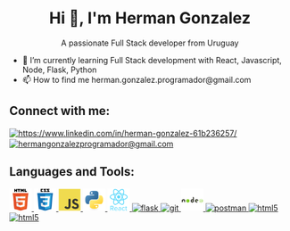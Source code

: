 <body style="{ background: #ffA500; }">
  <h1 align="center">Hi 👋, I'm Herman Gonzalez</h1>
</hr>

<p align="center">A passionate Full Stack developer from Uruguay</p>
<ul>
<li>
🌱 I’m currently learning Full Stack development with React, Javascript, Node, Flask, Python
  </li>
  <li>
📫 How to find me herman.gonzalez.programador@gmail.com
    </li>
</ul>
<h2> Connect with me:</h2>
<a href="https://www.linkedin.com/in/herman-gonzalez-61b236257/" target="_blank"><img align="center" src="https://raw.githubusercontent.com/rahuldkjain/github-profile-readme-generator/master/src/images/icons/Social/linked-in-alt.svg" alt="https://www.linkedin.com/in/herman-gonzalez-61b236257/" height="30" width="40" style="max-width: 100%;"></a>
<a href="https://mail.google.com/mail/u/0/?pli=1#search/herman.gonzalez.programador%40gmail.com" target="_blank"><img align="center" src="https://upload.wikimedia.org/wikipedia/commons/thumb/e/ec/Circle-icons-mail.svg/2048px-Circle-icons-mail.svg.png" alt="hermangonzalezprogramador@gmail.com" height="40" width="40" style="max-width: 100%;"></a>

<h2>Languages and Tools:</h2>
<a href="https://www.w3schools.com/html/default.asp" rel="nofollow" target="_blank"> <img src="https://raw.githubusercontent.com/devicons/devicon/master/icons/html5/html5-original-wordmark.svg" alt="html5" width="40" height="40" style="max-width: 100%;"> </a>
<a href="https://www.w3schools.com/css/" rel="nofollow" target="_blank"> <img src="https://raw.githubusercontent.com/devicons/devicon/master/icons/css3/css3-original-wordmark.svg" alt="css3" width="40" height="40" style="max-width: 100%;"> </a>
<a href="https://developer.mozilla.org/en-US/docs/Web/JavaScript" rel="nofollow" target="_blank"> <img src="https://raw.githubusercontent.com/devicons/devicon/master/icons/javascript/javascript-original.svg" alt="javascript" width="40" height="40" style="max-width: 100%;"> </a>
<a href="https://www.python.org" rel="nofollow" target="_blank"> <img src="https://raw.githubusercontent.com/devicons/devicon/master/icons/python/python-original.svg" alt="python" width="40" height="40" style="max-width: 100%;"> </a>
<a href="https://reactjs.org/" rel="nofollow" target="_blank"> <img src="https://raw.githubusercontent.com/devicons/devicon/master/icons/react/react-original-wordmark.svg" alt="react" width="40" height="40" style="max-width: 100%;"> </a>
<a href="https://flask.palletsprojects.com/" rel="nofollow" target="_blank"> <img src="https://camo.githubusercontent.com/cb2324a4c0e1910089f481d56e1f887d6e96114101987dfbb6ef6f9df1e0bf08/68747470733a2f2f7777772e766563746f726c6f676f2e7a6f6e652f6c6f676f732f706f636f6f5f666c61736b2f706f636f6f5f666c61736b2d69636f6e2e737667" alt="flask" width="40" height="40" data-canonical-src="https://www.vectorlogo.zone/logos/pocoo_flask/pocoo_flask-icon.svg" style="max-width: 100%;"> </a>
<a href="https://git-scm.com/" rel="nofollow" target="_blank"> <img src="https://camo.githubusercontent.com/fbfcb9e3dc648adc93bef37c718db16c52f617ad055a26de6dc3c21865c3321d/68747470733a2f2f7777772e766563746f726c6f676f2e7a6f6e652f6c6f676f732f6769742d73636d2f6769742d73636d2d69636f6e2e737667" alt="git" width="40" height="40" data-canonical-src="https://www.vectorlogo.zone/logos/git-scm/git-scm-icon.svg" style="max-width: 100%;"> </a>
<a href="https://nodejs.org" rel="nofollow" target="_blank"> <img src="https://raw.githubusercontent.com/devicons/devicon/master/icons/nodejs/nodejs-original-wordmark.svg" alt="nodejs" width="40" height="40" style="max-width: 100%;"> </a>
<a href="https://postman.com" rel="nofollow" target="_blank"> <img src="https://camo.githubusercontent.com/93b32389bf746009ca2370de7fe06c3b5146f4c99d99df65994f9ced0ba41685/68747470733a2f2f7777772e766563746f726c6f676f2e7a6f6e652f6c6f676f732f676574706f73746d616e2f676574706f73746d616e2d69636f6e2e737667" alt="postman" width="40" height="40" data-canonical-src="https://www.vectorlogo.zone/logos/getpostman/getpostman-icon.svg" style="max-width: 100%;"> </a>
<a href="https://getbootstrap.com/" rel="nofollow" target="_blank"> <img src="https://upload.wikimedia.org/wikipedia/commons/thumb/b/b2/Bootstrap_logo.svg/1280px-Bootstrap_logo.svg.png" alt="html5" width="50" height="40" style="max-width: 100%;"> </a>
<a href="https://www.sqlalchemy.org/" rel="nofollow" target="_blank"> <img src="https://encrypted-tbn0.gstatic.com/images?q=tbn:ANd9GcRgChy2Ik5ZO-jv-3l01SgkTEs_xbs4AqbYE3-qn3Xcz4LjN5LWirqTN97fRdNFUanZhwc&usqp=CAU" alt="html5" width="40" height="40" style="max-width: 100%;"> </a>
<body/>

